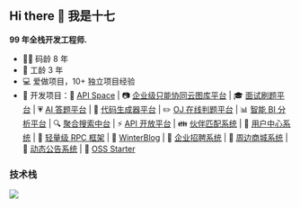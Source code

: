 ## Hi there 👋 我是十七

**99 年全栈开发工程师.**
- 👨‍💻 码龄 8 年
- 🏡 工龄 3 年
- 💻 爱做项目，10+ 独立项目经验
- 📌 开发项目：🎉 [API Space](https://github.com/wangweidong929/winter-api-space-backend) | 📷 [企业级只能协同云图库平台](https://github.com/wangweidong929/winter-cloud-picture-backend) | 🎓 [面试刷题平台](https://github.com/wangweidong929/winter-interview-backend) | 💗 [AI 答题平台](https://github.com/wangweidong929/winter-ai-answer-backend) | 🎲 [代码生成器平台](https://github.com/wangweidong929/winter-gen-code-backend) | ✏️ [OJ 在线判题平台](https://github.com/wangweidong929/winter-oj-backend) | 📊 [智能 BI 分析平台](https://github.com/wangweidong929/winter-bi-backend) | 🔍 [聚合搜索中台](https://github.com/wangweidong929/winter-search-backend) | ⚡ [API 开放平台](https://github.com/wangweidong929/winter-api-backend) | 👪 [伙伴匹配系统](https://github.com/wangweidong929/winter-friend-backend) | 🙍 [用户中心系统](https://github.com/wangweidong929/winter-user-backend) | 🔨 [轻量级 RPC 框架](https://github.com/wangweidong929/winter-rpc-backend) | 📖 [WinterBlog](https://github.com/wangweidong929/winter-blog-backend) | 👔 [企业招聘系统](https://github.com/wangweidong929/winter-recruit-backend) | 🎁 [周边商城系统](https://github.com/wangweidong929/winter-store-backend) | 📣 [动态公告系统](https://github.com/wangweidong929/winter-announcement-backend) | 🌟 [OSS Starter](https://github.com/wangweidong929/winter-OSS-backend)

### 技术栈
<!-- https://github.com/tandpfun/skill-icons -->
<img align="center" src="https://skillicons.dev/icons?i=java,spring,mysql,redis,elasticsearch,rabbitmq,docker,jenkins,kubernetes,html,css,js,ts,vue,vite,pinia,react,nodejs,nginx,git,github,gitlab,linux,md,vscode,visualstudio,idea,webstorm,pycharm,rider&theme=light" />
